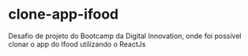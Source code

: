 # clone-app-ifood
Desafio de projeto do Bootcamp da Digital Innovation, onde foi possível clonar o app do Ifood utilizando o ReactJs
